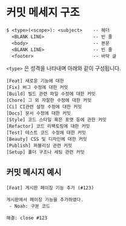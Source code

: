 # 커밋 메세지 구조

```
$ <type>(<scope>): <subject>    -- 헤더
  <BLANK LINE>                  -- 빈 줄
  <body>                        -- 본문
  <BLANK LINE>                  -- 빈 줄
  <footer>                      -- 바닥 글
```
```<type>``` 은 성격을 나타내며 아래와 같이 구성됩니다.
```
[Feat] 새로운 기능에 대한  
[Fix] 버그 수정에 대한 커밋
[Build] 빌드 관련 파일 수정에 대한 커밋
[Chore] 그 외 자잘한 수정에 대한 커밋
[Ci] CI관련 설정 수정에 대한 커밋
[Docs] 문서 수정에 대한 커밋
[Style] 코드 스타일 혹은 포맷 등에 관한 커밋
[Refactor] 코드 리팩토링에 대한 커밋
[Test] 테스트 코드 수정에 대한 커밋
[Beauty] CSS 및 디자인에 대한 커밋
[Publish] 퍼블리싱 관련 커밋
[Setup] 폴더 구조나 세팅 관련 커밋
``` 

## 커밋 메시지 예시
```
[Feat] 게시판 페이징 기능 추가 (#123)

게시판에서 페이징 기능을 추가하였다.
 - Noah: 구분 코드

해결: close #123
```

